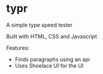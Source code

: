 # typr
A simple type speed tester

Built with HTML, CSS and Javascript

Features:
- Finds paragraphs using an api
- Uses Shoelace UI for the UI